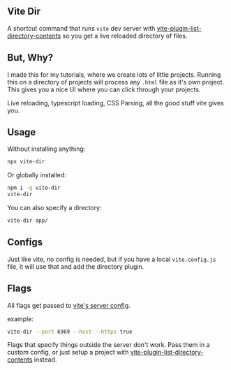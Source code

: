 ## Vite Dir

A shortcut command that runs `vite` dev server with [vite-plugin-list-directory-contents](https://www.npmjs.com/vite-plugin-list-directory-contents) so you get a live reloaded directory of files.

## But, Why?

I made this for my tutorials, where we create lots of little projects. Running this on a directory of projects will process any `.html` file as it's own project. This gives you a nice UI where you can click through your projects.

Live reloading, typescript loading, CSS Parsing, all the good stuff vite gives you.

## Usage

Without installing anything:

```bash
npx vite-dir
```

Or globally installed:

```bash
npm i -g vite-dir
vite-dir
```

You can also specify a directory:

```bash
vite-dir app/
```

## Configs

Just like vite, no config is needed, but if you have a local `vite.config.js` file, it will use that and add the directory plugin.

## Flags

All flags get passed to [vite's server config](https://vitejs.dev/config/server-options.html).

example:

```bash
vite-dir --port 6969 --host --https true
```

Flags that specify things outside the server don't work. Pass them in a custom config, or just setup a project with [vite-plugin-list-directory-contents](https://www.npmjs.com/vite-plugin-list-directory-contents) instead.

